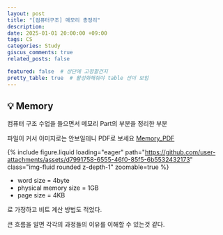 ```yaml
---
layout: post
title: "[컴퓨터구조] 메모리 총정리"
description:
date: 2025-01-01 20:00:00 +09:00
tags: CS
categories: Study
giscus_comments: true
related_posts: false

featured: false  # 상단에 고정할건지
pretty_table: true  # 활성화해줘야 table 선이 보임
---
```


## 💡 Memory

컴퓨터 구조 수업을 들으면서 메모리 Part의 부분을 정리한 부분

파일이 커서 이미지로는 안보일테니 PDF로 보세요
<a href="/files/2025-01-01-memory/Memory_1.pdf">Memory_PDF</a>

{% include figure.liquid loading="eager" path="https://github.com/user-attachments/assets/d7991758-6555-46f0-85f5-6b5532432173" class="img-fluid rounded z-depth-1" zoomable=true %} 

- word size = 4byte
- physical memory size = 1GB
- page size = 4KB

로 가정하고 비트 계산 방법도 적었다.

큰 흐름을 알면 각각의 과정들의 이유를 이해할 수 있는것 같다.

